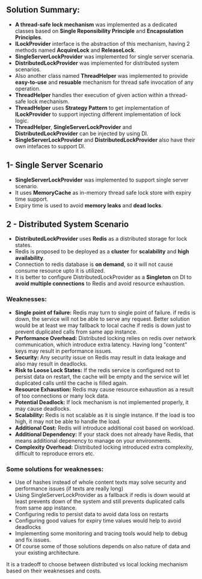 ## Solution Summary:
* **A thread-safe lock mechanism** was implemented as a dedicated classes based on **Single Reponsibility Principle** and **Encapsulation Principles**.
* **ILockProvider** interface is the abstraction of this mechanism, having 2 methods named **AcquireLock** and **ReleaseLock**.
* **SingleServerLockProvider** was implemented for single server scenaria.
* **DistributedLockProvider** was implemented for distributed system scenarios.
* Also another class named **ThreadHelper** was implemented to provide **easy-to-use** and **resuable** mechanism for thread safe invocation of any operation.
* **ThreadHelper** handles ther execution of given action within a thread-safe lock mechanism.
* **ThreadHelper** uses **Strategy Pattern** to get implementation of **ILockProvider** to support injecting different implementation of lock logic.
* **ThreadHelper**, **SingleServerLockProvider** and **DistributedLockProvider** can be injected by using DI.
* **SingleServerLockProvider** and **DistributedLockProvider** also have their own intefaces to support DI.

## 1- Single Server Scenario

* **SingleServerLockProvider** was implemented to support single server scenario.
* It uses **MemoryCache** as in-memory thread safe lock store with expiry time support.
* Expiry time is used to avoid **memory leaks** and **dead locks**.

## 2 - Distributed System Scenario

* **DistributedLockProvider** uses **Redis** as a distributed storage for lock states.
* Redis is proposed to be deployed as a **cluster** for **scalability** and **high availability**.
* Connection to redis database is **on demand**, so it will not cause consume resource upto it is utilized.
* It is better to configure DistributedLockProvider as a **Singleton** on DI to **avoid multiple connections** to Redis and avoid resource exhaustion.


### Weaknesses:
* **Single point of failure:** Redis may turn to single point of failure. if redis is down, the service will not be able to serve any request.
Better solution would be at least we may fallback to local cache if redis is down just to prevent duplicated calls from same app instance.
* **Performance Overhead:** Distributed locking relies on redis over network communication, which introduce extra latency. Having long "content" keys may result in performance issues.
* **Security:** Any security issue on Redis may result in data leakage and also may result in deadlocks.
* **Risk to Loose Lock States:** If the redis service is configured not to persist data on restart, the cache will be empty and the service will let duplicated calls until the cache is filled again.
* **Resource Exhaustion:** Redis may cause resource exhaustion as a result of too connections or many lock data.
* **Potential Deadlock:** If lock mechanism is not implemented properly, it may cause deadlocks.
* **Scalability:** Redis is not scalable as it is single instance. If the load is too high, it may not be able to handle the load.
* **Additional Cost:** Redis will introduce additional cost based on workload.
* **Additional Dependency:** If your stack does not already have Redis, that means additional depenency to manage on your environments.
* **Complexity Overhead:** Distributed locking introduced extra complexity, difficult to reproduce errors etc.

### Some solutions for weaknesses:
* Use of hashes instead of whole content texts may solve security and performance issues (if texts are really long)
* Using SingleServerLockProvider as a fallback if redis is down would at least prevents down of the system and still prevents duplicated calls from same app instance.
* Configuring redis to persist data to avoid data loss on restarts
* Configuring good values for expiry time values would help to avoid deadlocks
* Implementing some monitoring and tracing tools would help to debug and fix issues.
* Of course some of those solutions depends on also nature of data and your existing architecture.


It is a tradeoff to choose between distributed vs local locking mechanism based on their weaknesses and costs.
